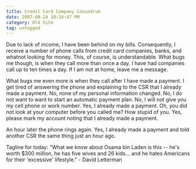 ```yaml
---
title: Credit Card Company Conundrum
date: 2007-08-24 10:16:47 PM
category: Old Site
tag: untagged
---
```


Due to lack of income, I have been behind on my bills. Consequently, I receive a number of phone calls from credit card companies, banks, and whatnot looking for money. This, of course, is understandable. What bugs me though, is when they call more than once a day. I have had companies call up to ten times a day. If I am not at home, leave me a message.

What bugs me even more is when they call after I have made a payment. I get tired of answering the phone and explaining to the CSR that I already made a payment. No, none of my personal information changed. No, I do not want to want to start an automatic payment plan. No, I will not give you my cell phone or work number. Yes, I already made a payment. Oh, you did not look at your computer before you called me? How stupid of you. Yes, please mark my account noting that I already made a payment.

An hour later the phone rings again. Yes, I already made a payment and told another CSR the same thing just an hour ago.

Tagline for today: "What we know about Osama bin Laden is this -- he's worth $300 million, he has five wives and 26 kids... and he hates Americans for their 'excessive' lifestyle." - David Letterman
